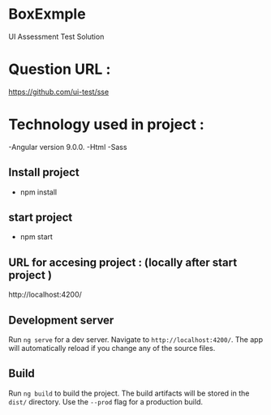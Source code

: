 # BoxExmple

UI Assessment Test Solution

# Question URL :

https://github.com/ui-test/sse


# Technology used in project :

-Angular version 9.0.0.
-Html
-Sass

## Install project

- npm install


## start project

- npm start

## URL for accesing project : (locally after start project )

http://localhost:4200/

## Development server

Run `ng serve` for a dev server. Navigate to `http://localhost:4200/`. The app will automatically reload if you change any of the source files.



## Build

Run `ng build` to build the project. The build artifacts will be stored in the `dist/` directory. Use the `--prod` flag for a production build.
